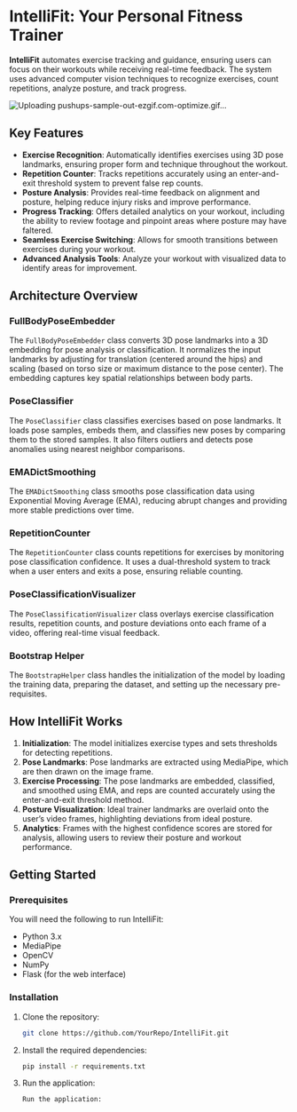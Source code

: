 # IntelliFit: Your Personal Fitness Trainer

**IntelliFit** automates exercise tracking and guidance, ensuring users can focus on their workouts while receiving real-time feedback. The system uses advanced computer vision techniques to recognize exercises, count repetitions, analyze posture, and track progress.


![Uploading pushups-sample-out-ezgif.com-optimize.gif…]()

## Key Features

- **Exercise Recognition**: Automatically identifies exercises using 3D pose landmarks, ensuring proper form and technique throughout the workout.
- **Repetition Counter**: Tracks repetitions accurately using an enter-and-exit threshold system to prevent false rep counts.
- **Posture Analysis**: Provides real-time feedback on alignment and posture, helping reduce injury risks and improve performance.
- **Progress Tracking**: Offers detailed analytics on your workout, including the ability to review footage and pinpoint areas where posture may have faltered.
- **Seamless Exercise Switching**: Allows for smooth transitions between exercises during your workout.
- **Advanced Analysis Tools**: Analyze your workout with visualized data to identify areas for improvement.

## Architecture Overview

### FullBodyPoseEmbedder
The `FullBodyPoseEmbedder` class converts 3D pose landmarks into a 3D embedding for pose analysis or classification. It normalizes the input landmarks by adjusting for translation (centered around the hips) and scaling (based on torso size or maximum distance to the pose center). The embedding captures key spatial relationships between body parts.

### PoseClassifier
The `PoseClassifier` class classifies exercises based on pose landmarks. It loads pose samples, embeds them, and classifies new poses by comparing them to the stored samples. It also filters outliers and detects pose anomalies using nearest neighbor comparisons.

### EMADictSmoothing
The `EMADictSmoothing` class smooths pose classification data using Exponential Moving Average (EMA), reducing abrupt changes and providing more stable predictions over time.

### RepetitionCounter
The `RepetitionCounter` class counts repetitions for exercises by monitoring pose classification confidence. It uses a dual-threshold system to track when a user enters and exits a pose, ensuring reliable counting.

### PoseClassificationVisualizer
The `PoseClassificationVisualizer` class overlays exercise classification results, repetition counts, and posture deviations onto each frame of a video, offering real-time visual feedback.

### Bootstrap Helper
The `BootstrapHelper` class handles the initialization of the model by loading the training data, preparing the dataset, and setting up the necessary pre-requisites.

## How IntelliFit Works

1. **Initialization**: The model initializes exercise types and sets thresholds for detecting repetitions.
2. **Pose Landmarks**: Pose landmarks are extracted using MediaPipe, which are then drawn on the image frame.
3. **Exercise Processing**: The pose landmarks are embedded, classified, and smoothed using EMA, and reps are counted accurately using the enter-and-exit threshold method.
4. **Posture Visualization**: Ideal trainer landmarks are overlaid onto the user’s video frames, highlighting deviations from ideal posture.
5. **Analytics**: Frames with the highest confidence scores are stored for analysis, allowing users to review their posture and workout performance.

## Getting Started

### Prerequisites

You will need the following to run IntelliFit:
- Python 3.x
- MediaPipe
- OpenCV
- NumPy
- Flask (for the web interface)

### Installation

1. Clone the repository:
   ```bash
   git clone https://github.com/YourRepo/IntelliFit.git
2. Install the required dependencies:
   ```bash
   pip install -r requirements.txt
3. Run the application:
   ```bash
   Run the application:



